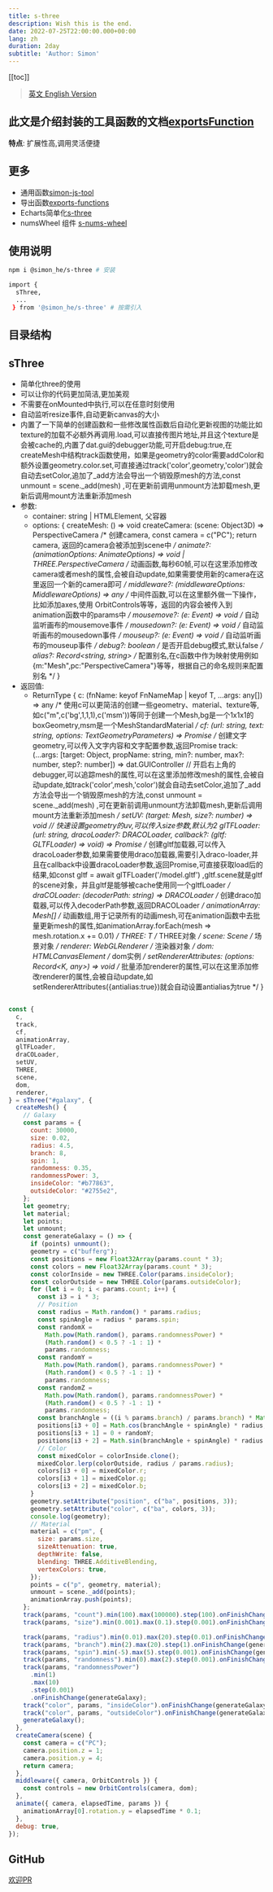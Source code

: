 ```yaml
---
title: s-three
description: Wish this is the end.
date: 2022-07-25T22:00:00.000+00:00
lang: zh
duration: 2day
subtitle: 'Author: Simon'
---
```


<script setup lang="ts">
const directoryList = {
  "sThree":"threejs封装函数",
}
</script>

[[toc]]

> [英文 English Version](/posts/threejs)

## 此文是介绍封装的工具函数的文档[exportsFunction](https://www.npmjs.com/package/@simon_he/s-three)
<div flex="~" items-center><strong>特点</strong>: 扩展性高,调用灵活便捷 <span i-fluent:flash-28-filled bg-amber  /></div>

## 更多
- 通用函数[simon-js-tool](/posts/ToolsFunction-zh)
- 导出函数[exports-functions](/posts/exportsfunction-zh)
- Echarts简单化[s-three](/posts/charts-zh)
- numsWheel 组件 [s-nums-wheel](/posts/numsWheel)

## 使用说明
```bash
npm i @simon_he/s-three # 安装

import { 
  sThree,
  ...
 } from '@simon_he/s-three' # 按需引入

```

## 目录结构
<Directory type="zh" :lists="directoryList"></Directory>


## sThree
- 简单化three的使用
- 可以让你的代码更加简洁,更加美观
- 不需要在onMounted中执行,可以在任意时刻使用
- 自动监听resize事件,自动更新canvas的大小
- 内置了一下简单的创建函数和一些修改属性函数后自动化更新视图的功能比如texture的加载不必额外再调用.load,可以直接传图片地址,并且这个texture是会被cache的,内置了dat.gui的debugger功能,可开启debug:true,在createMesh中结构track函数使用，如果是geometry的color需要addColor和额外设置geometry.color.set,可直接通过track('color',geometry,'color')就会自动去setColor,追加了_add方法会导出一个销毁原mesh的方法,const unmount = scene._add(mesh) ,可在更新前调用unmount方法卸载mesh,更新后调用mount方法重新添加mesh 
- 参数:
  - container: string | HTMLElement, 父容器
  - options: {
    createMesh: () => void
    createCamera: (scene: Object3D) => PerspectiveCamera /* 创建camera, const camera = c("PC"); return camera, 返回的camera会被添加到scene中 */
    animate?: (animationOptions: AnimateOptions) => void | THREE.PerspectiveCamera /* 动画函数,每秒60帧,可以在这里添加修改camera或者mesh的属性,会被自动update,如果需要使用新的camera在这里返回一个新的camera即可 */
    middleware?: (middlewareOptions: MiddlewareOptions) => any /* 中间件函数,可以在这里额外做一下操作，比如添加axes,使用 OrbitControls等等，返回的内容会被传入到animation函数中的params中 */
    mousemove?: (e: Event) => void /* 自动监听画布的mousemove事件 */
    mousedown?: (e: Event) => void /* 自动监听画布的mousedown事件 */
    mouseup?: (e: Event) => void /* 自动监听画布的mouseup事件 */
    debug?: boolean /* 是否开启debug模式,默认false */
    alias?: Record<string, string> /* 配置别名,在c函数中作为映射使用例如 {m:"Mesh",pc:"PerspectiveCamera"}等等，根据自己的命名规则来配置别名 */
  }
- 返回值:
  - ReturnType {
    c: (fnName: keyof FnNameMap | keyof T, ...args: any[]) => any /* 使用c可以更简洁的创建一些geometry、material、texture等,如c("m",c('bg',1,1,1),c('msm'))等同于创建一个Mesh,bg是一个1x1x1的boxGeometry,msm是一个MeshStandardMaterial */
    cf: (url: string, text: string, options: TextGeometryParameters) => Promise /* 创建文字geometry,可以传入文字内容和文字配置参数,返回Promise
    track: (...args: [target: Object, propName: string, min?: number, max?: number, step?: number]) => dat.GUIController // 开启右上角的debugger,可以追踪mesh的属性,可以在这里添加修改mesh的属性,会被自动update,如track('color',mesh,'color')就会自动去setColor,追加了_add方法会导出一个销毁原mesh的方法,const unmount = scene._add(mesh) ,可在更新前调用unmount方法卸载mesh,更新后调用mount方法重新添加mesh */
    setUV: (target: Mesh, size?: number) => void // 快速设置geometry的uv,可以传入size参数,默认为2
    glTFLoader: (url: string, dracoLoader?: DRACOLoader, callback?: (gltf: GLTFLoader) => void) => Promise /* 创建gltf加载器,可以传入dracoLoader参数,如果需要使用draco加载器,需要引入draco-loader,并且在callback中设置dracoLoader参数,返回Promise,可直接获取load后的结果,如const gltf = await glTFLoader('/model.gltf') ,gltf.scene就是gltf的scene对象，并且gltf是能够被cache使用同一个gltfLoader */
    draCOLoader: (decoderPath: string) => DRACOLoader /* 创建draco加载器,可以传入decoderPath参数,返回DRACOLoader */
    animationArray: Mesh[] /* 动画数组,用于记录所有的动画mesh,可在animation函数中去批量更新mesh的属性,如animationArray.forEach(mesh => mesh.rotation.x += 0.01) */
    THREE: T /* THREE对象 */
    scene: Scene /* 场景对象 */
    renderer: WebGLRenderer /* 渲染器对象 */
    dom: HTMLCanvasElement /* dom实例 */
    setRendererAttributes: (options: Record<K, any>) => void /* 批量添加renderer的属性,可以在这里添加修改renderer的属性,会被自动update,如setRendererAttributes({antialias:true})就会自动设置antialias为true */
  }
```javascript

const {
  c,
  track,
  cf,
  animationArray,
  glTFLoader,
  draCOLoader,
  setUV,
  THREE,
  scene,
  dom,
  renderer,
} = sThree("#galaxy", {
  createMesh() {
    // Galaxy
    const params = {
      count: 30000,
      size: 0.02,
      radius: 4.5,
      branch: 8,
      spin: 1,
      randomness: 0.35,
      randomnessPower: 3,
      insideColor: "#b77863",
      outsideColor: "#2755e2",
    };
    let geometry;
    let material;
    let points;
    let unmount;
    const generateGalaxy = () => {
      if (points) unmount();
      geometry = c("bufferg");
      const positions = new Float32Array(params.count * 3);
      const colors = new Float32Array(params.count * 3);
      const colorInside = new THREE.Color(params.insideColor);
      const colorOutside = new THREE.Color(params.outsideColor);
      for (let i = 0; i < params.count; i++) {
        const i3 = i * 3;
        // Position
        const radius = Math.random() * params.radius;
        const spinAngle = radius * params.spin;
        const randomX =
          Math.pow(Math.random(), params.randomnessPower) *
          (Math.random() < 0.5 ? -1 : 1) *
          params.randomness;
        const randomY =
          Math.pow(Math.random(), params.randomnessPower) *
          (Math.random() < 0.5 ? -1 : 1) *
          params.randomness;
        const randomZ =
          Math.pow(Math.random(), params.randomnessPower) *
          (Math.random() < 0.5 ? -1 : 1) *
          params.randomness;
        const branchAngle = ((i % params.branch) / params.branch) * Math.PI * 2 + randomX;
        positions[i3 + 0] = Math.cos(branchAngle + spinAngle) * radius;
        positions[i3 + 1] = 0 + randomY;
        positions[i3 + 2] = Math.sin(branchAngle + spinAngle) * radius + randomZ;
        // Color
        const mixedColor = colorInside.clone();
        mixedColor.lerp(colorOutside, radius / params.radius);
        colors[i3 + 0] = mixedColor.r;
        colors[i3 + 1] = mixedColor.g;
        colors[i3 + 2] = mixedColor.b;
      }
      geometry.setAttribute("position", c("ba", positions, 3));
      geometry.setAttribute("color", c("ba", colors, 3));
      console.log(geometry);
      // Material
      material = c("pm", {
        size: params.size,
        sizeAttenuation: true,
        depthWrite: false,
        blending: THREE.AdditiveBlending,
        vertexColors: true,
      });
      points = c("p", geometry, material);
      unmount = scene._add(points);
      animationArray.push(points);
    };
    track(params, "count").min(100).max(100000).step(100).onFinishChange(generateGalaxy);
    track(params, "size").min(0.001).max(0.1).step(0.001).onFinishChange(generateGalaxy);

    track(params, "radius").min(0.01).max(20).step(0.01).onFinishChange(generateGalaxy);
    track(params, "branch").min(2).max(20).step(1).onFinishChange(generateGalaxy);
    track(params, "spin").min(-5).max(5).step(0.001).onFinishChange(generateGalaxy);
    track(params, "randomness").min(0).max(2).step(0.001).onFinishChange(generateGalaxy);
    track(params, "randomnessPower")
      .min(1)
      .max(10)
      .step(0.001)
      .onFinishChange(generateGalaxy);
    track("color", params, "insideColor").onFinishChange(generateGalaxy);
    track("color", params, "outsideColor").onFinishChange(generateGalaxy);
    generateGalaxy();
  },
  createCamera(scene) {
    const camera = c("PC");
    camera.position.z = 1;
    camera.position.y = 4;
    return camera;
  },
  middleware({ camera, OrbitControls }) {
    const controls = new OrbitControls(camera, dom);
  },
  animate({ camera, elapsedTime, params }) {
    animationArray[0].rotation.y = elapsedTime * 0.1;
  },
  debug: true,
});
```


## GitHub
[欢迎PR](https://github.com/Simon-He95/sThree)
